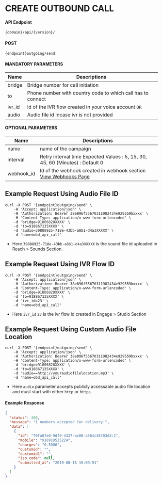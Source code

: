 # CREATE OUTBOUND CALL

#### API Endpoint

```
{domain}/api/{version}/
```

#### POST

```
{endpoint}outgoing/send
```

#### MANDATORY PARAMETERS

| Name   | Descriptions                                                |
| ------ | ----------------------------------------------------------- |
| bridge | Bridge number for call initiation                           |
| to     | Phone number with country code to which call has to connect |
| ivr_id | Id of the IVR flow created in your voice account `OR`       |
| audio  | Audio file id incase ivr is not provided                    |

#### OPTIONAL PARAMETERS

| Name       | Descriptions                                                                  |
| ---------- | ----------------------------------------------------------------------------- |
| name       | name of the campaign                                                          |
| interval   | Retry interval time Expected Values : 5, 15, 30, 45, 60 (Minutes) : Default 0 |
| webhook_id | Id of the webhook created in webhook section [View Webhooks Page](/webhooks)  |

## Example Request Using Audio File ID

```
curl -X POST '{endpoint}outgoing/send' \
    -H 'Accept: application/json' \
    -H 'Authorization: Bearer 38e896f55670311982434e929559bxxxx' \
    -H 'Content-Type: application/x-www-form-urlencoded' \
    -d 'bridge=91806828XXXX' \
    -d 'to=918867135XXXX' \
    -d 'audio=39888925-718e-43bb-a8b1-d4a3XXXXX' \
    -d 'name=obd_api_call'
```

- Here `39888925-718e-43bb-a8b1-d4a3XXXXX` is the sound file id uploaded in Reach > Sounds Section.

## Example Request Using IVR Flow ID

```
curl -X POST '{endpoint}outgoing/send' \
    -H 'Accept: application/json' \
    -H 'Authorization: Bearer 38e896f55670311982434e929559bxxxx' \
    -H 'Content-Type: application/x-www-form-urlencoded' \
    -d 'bridge=91806828XXXX' \
    -d 'to=918867135XXXX' \
    -d 'ivr_id=23' \
    -d 'name=obd_api_call'
```

- Here `ivr_id` `23` is the ivr flow id created in Engage > Studio Section

## Example Request Using Custom Audio File Location

```
curl -X POST '{endpoint}outgoing/send' \
    -H 'Accept: application/json' \
    -H 'Authorization: Bearer 38e896f55670311982434e929559bxxxx' \
    -H 'Content-Type: application/x-www-form-urlencoded' \
    -d 'bridge=91806828XXXX' \
    -d 'to=918867135XXXX' \
    -d 'audio==http://youraudiofilelocation.mp3' \
    -d 'name=obd_api_call'
```

- Here `audio` parameter accepts publicly accessable audio file location and must start with either `http` or `https`.

#### Example Response

```json
{
  "status": 200,
  "message": "1 numbers accepted for delivery.",
  "data": [
    {
      "id": "70fa87e0-9df9-4327-bc80-a561c48703d8:1",
      "mobile": "918919525224",
      "charges": "0.5000",
      "customid": "",
      "customid1": "",
      "iso_code": null,
      "submitted_at": "2019-08-16 15:09:51"
    }
  ]
}
```
